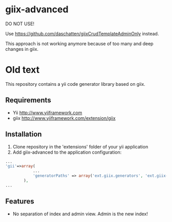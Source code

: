 giix-advanced
=============

DO NOT USE!

Use https://github.com/daschatten/giixCrudTemplateAdminOnly instead.

This approach is not working anymore because of too many and deep changes in giix.



Old text
========

This repository contains a yii code generator library based on giix.

Requirements
------------

* Yii http://www.yiiframework.com
* giix http://www.yiiframework.com/extension/giix

Installation
------------

1. Clone repository in the 'extensions' folder of your yii application
2. Add giix-advanced to the application configuration:

```php
...
'gii'=>array(
            ...
            'generatorPaths' => array('ext.giix.generators', 'ext.giix-advanced.generators'),
        ),
...
```

Features
--------

* No separation of index and admin view. Admin is the new index!
